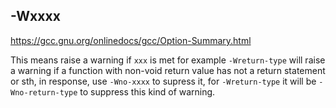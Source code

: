 ## -Wxxxx

https://gcc.gnu.org/onlinedocs/gcc/Option-Summary.html

This means raise a warning if `xxx` is met
for example `-Wreturn-type` will raise a warning if a function with non-void return value has not a return statement or sth, in response, use `-Wno-xxxx` to supress it, for `-Wreturn-type` it will be `-Wno-return-type` to suppress this kind of warning.
